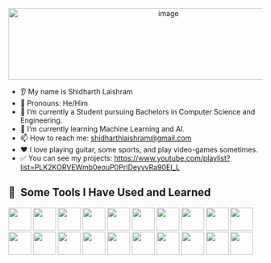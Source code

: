 <!--
**shidharthlaishram-101/shidharthlaishram-101** is a ✨ _special_ ✨ repository because its `README.md` (this file) appears on your GitHub profile.

Here are some ideas to get you started:

- 🔭 I’m currently working on ...
- 🌱 I’m currently learning ...
- 👯 I’m looking to collaborate on ...
- 🤔 I’m looking for help with ...
- 💬 Ask me about ...
- 📫 How to reach me: ...
- 😄 Pronouns: ...
- ⚡ Fun fact: ...
-->
<p align="center">
  <img width="619" height="142" alt="image" src="https://github.com/user-attachments/assets/799f124d-3695-4951-9688-e72ca438754d" />
</p>

* 👂 My name is Shidharth Laishram
* 👩 Pronouns: He/Him
* 🔭 I’m currently a Student pursuing Bachelors in Computer Science and Engineering.
* 🌱 I’m currently learning Machine Learning and AI.
* 📫 How to reach me: shidharthlaishram@gmail.com
* ❤️ I love playing guitar, some sports, and play video-games sometimes.
* ✅ You can see my projects: https://www.youtube.com/playlist?list=PLK2KORVEWmb0eouP0PrIDeyvvRa90EI_L

<h2> 🚀 &nbsp;Some Tools I Have Used and Learned</h2>
<p align="left">
<img src="https://cdn.jsdelivr.net/gh/devicons/devicon/icons/vscode/vscode-original.svg" width="45" height="45"/>
<img src="https://cdn.jsdelivr.net/gh/devicons/devicon@latest/icons/anaconda/anaconda-original-wordmark.svg" width="45" height="45"/>
<img src="https://cdn.jsdelivr.net/gh/devicons/devicon@latest/icons/arduino/arduino-original-wordmark.svg" width="45" height="45"/>
<img src="https://cdn.jsdelivr.net/gh/devicons/devicon@latest/icons/canva/canva-original.svg" width="45" height="45"/>
<img src="https://cdn.jsdelivr.net/gh/devicons/devicon@latest/icons/c/c-line.svg" width="45" height="45"/>          
<img src="https://cdn.jsdelivr.net/gh/devicons/devicon@latest/icons/css3/css3-original-wordmark.svg" width="45" height="45"/>
<img src="https://cdn.jsdelivr.net/gh/devicons/devicon@latest/icons/dart/dart-plain-wordmark.svg" width="45" height="45"/>
<img src="https://cdn.jsdelivr.net/gh/devicons/devicon@latest/icons/fastapi/fastapi-original-wordmark.svg" width="45" height="45"/>
<img src="https://cdn.jsdelivr.net/gh/devicons/devicon@latest/icons/flutter/flutter-original.svg" width="45" height="45"/>
<img src="https://cdn.jsdelivr.net/gh/devicons/devicon@latest/icons/flask/flask-original-wordmark.svg" width="45" height="45"/>
<img src="https://cdn.jsdelivr.net/gh/devicons/devicon@latest/icons/figma/figma-original.svg" width="45" height="45"/>
<img src="https://cdn.jsdelivr.net/gh/devicons/devicon@latest/icons/kaggle/kaggle-original-wordmark.svg" width="45" height="45"/>
<img src="https://cdn.jsdelivr.net/gh/devicons/devicon@latest/icons/firebase/firebase-original-wordmark.svg" width="45" height="45"/>
<img src="https://cdn.jsdelivr.net/gh/devicons/devicon@latest/icons/git/git-original-wordmark.svg" width="45" height="45"/>
<img src="https://cdn.jsdelivr.net/gh/devicons/devicon@latest/icons/github/github-original-wordmark.svg" width="45" height="45"/>
<img src="https://cdn.jsdelivr.net/gh/devicons/devicon@latest/icons/gradle/gradle-original-wordmark.svg" width="45" height="45"/>
<img src="https://cdn.jsdelivr.net/gh/devicons/devicon@latest/icons/javascript/javascript-original.svg" width="45" height="45"/>
<img src="https://cdn.jsdelivr.net/gh/devicons/devicon@latest/icons/java/java-original-wordmark.svg" width="45" height="45"/>
<img src="https://cdn.jsdelivr.net/gh/devicons/devicon@latest/icons/kotlin/kotlin-plain-wordmark.svg" width="45" height="45"/>
<img src="https://cdn.jsdelivr.net/gh/devicons/devicon@latest/icons/html5/html5-original-wordmark.svg" width="45" height="45"/>
</p>
<!--[![Shidharth's GitHub stats](https://github-readme-stats.vercel.app/api?username=shidharthlaishram-101)](https://github.com/anuraghazra/github-readme-stats)-->
